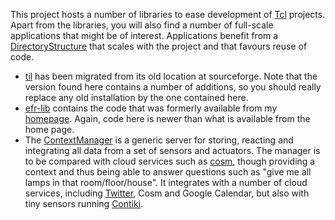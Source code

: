 This project hosts a number of libraries to ease development of [Tcl](http://wiki.tcl.tk/) projects. Apart from the libraries, you will also find a number of full-scale applications that might be of interest. Applications benefit from a [DirectoryStructure](DirectoryStructure.md) that scales with the project and that favours reuse of code.

  * [til](http://code.google.com/p/efr-tools/source/browse/#svn%2Ftrunk%2Ftil) has been migrated from its old location at sourceforge.  Note that the version found here contains a number of additions, so you should really replace any old installation by the one contained here.
  * [efr-lib](http://code.google.com/p/efr-tools/source/browse/#svn%2Ftrunk%2Fefr-lib) contains the code that was formerly available from my [homepage](http://www.sics.se/~emmanuel/?Code). Again, code here is newer than what is available from the home page.
  * The [ContextManager](ContextManager.md) is a generic server for storing, reacting and integrating all data from a set of sensors and actuators. The manager is to be compared with cloud services such as [cosm](http://cosm.com/), though providing a context and thus being able to answer questions such as "give me all lamps in that room/floor/house".  It integrates with a number of cloud services, including [Twitter](Twitter.md), Cosm and Google Calendar, but also with tiny sensors running [Contiki](ContikiBridge.md).